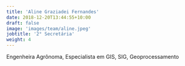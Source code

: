 ```yaml
---
title: 'Aline Graziadei Fernandes'
date: 2018-12-20T13:44:55+10:00
draft: false
image: 'images/team/aline.jpeg'
jobtitle: '2° Secretária'
weight: 4
---
```


Engenheira Agrônoma, Especialista em GIS, SIG, Geoprocessamento
